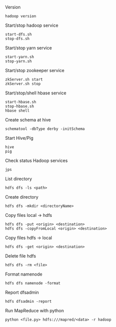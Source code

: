 Version
```
hadoop version
```

Start/stop hadoop service
```
start-dfs.sh
stop-dfs.sh
```

Start/stop yarn service
```
start-yarn.sh
stop-yarn.sh
```

Start/stop zookeeper service
```
zkServer.sh start
zkServer.sh stop
```

Start/stop/shell hbase service
```
start-hbase.sh
stop-hbase.sh
hbase shell
```

Create schema at hive
```
schematool -dbType derby -initSchema
```

Start Hive/Pig
```
hive
pig
```

Check status Hadoop services
```
jps
```

List directory
```
hdfs dfs -ls <path>
```

Create directory
```
hdfs dfs -mkdir <directoryName>
```

Copy files local -> hdfs
```
hdfs dfs -put <origin> <destination>
hdfs dfs -copyFromLocal <origin> <destination>
```

Copy files hdfs -> local
```
hdfs dfs -get <origin> <destination>
```

Delete file hdfs
```
hdfs dfs -rm <file>
```

Format namenode
```
hdfs dfs namenode -format
```

Report dfsadmin
```
hdfs dfsadmin -report
```

Run MapReduce with python
```
python <file.py> hdfs:///mapred/<data> -r hadoop
```
